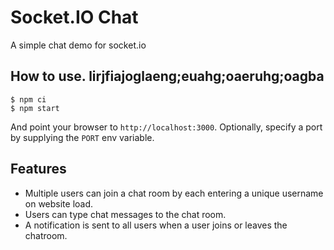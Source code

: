 # Socket.IO Chat

A simple chat demo for socket.io

## How to use. lirjfiajoglaeng;euahg;oaeruhg;oagba

```
$ npm ci
$ npm start
```

And point your browser to `http://localhost:3000`. Optionally, specify
a port by supplying the `PORT` env variable.

## Features

- Multiple users can join a chat room by each entering a unique username
on website load.
- Users can type chat messages to the chat room.
- A notification is sent to all users when a user joins or leaves
the chatroom.
